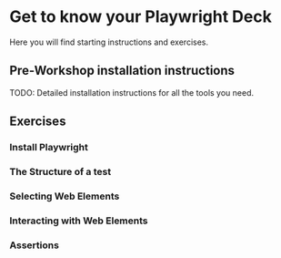 # Get to know your Playwright Deck

Here you will find starting instructions and exercises.

## Pre-Workshop installation instructions

TODO: Detailed installation instructions for all the tools you need.

## Exercises

### Install Playwright

### The Structure of a test

### Selecting Web Elements

### Interacting with Web Elements

### Assertions

